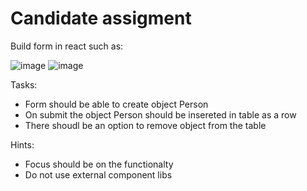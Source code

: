 # Candidate assigment

Build form in react such as:

![image](https://user-images.githubusercontent.com/37541495/175036092-7d735448-4122-42e9-853d-2aa369059ead.png)
![image](https://user-images.githubusercontent.com/37541495/175036257-70d84bfc-83db-4a1b-a59e-21c5234d3831.png)


Tasks:
* Form should be able to create object Person
* On submit the object Person should be insereted in table as a row
* There shoudl be an option to remove object from the table


Hints: 
* Focus should be on the functionalty
* Do not use external component libs 

